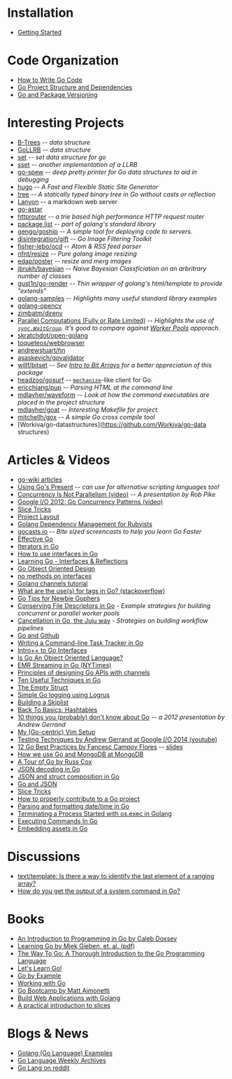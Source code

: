 Installation
============

* [Getting Started](http://golang.org/doc/code.html)

Code Organization
=================

* [How to Write Go Code](http://golang.org/doc/code.html)
* [Go Project Structure and Dependencies](http://zduck.com/2014/go-project-structure-and-dependencies/)
* [Go and Package Versioning](http://zduck.com/2014/go-and-package-versioning/)

Interesting Projects
====================

* [B-Trees](http://godoc.org/bitbucket.org/santucco/btree) -- _data structure_
* [GoLLRB](https://github.com/petar/GoLLRB) -- _data structure_
* [set](https://github.com/fatih/set) -- _set data structure for go_
* [sset](https://github.com/nes1983/sset) -- _another implementation of a LLRB_
* [go-spew](https://github.com/davecgh/go-spew) -- _deep pretty printer for Go data structures to aid in debugging_
* [hugo](https://github.com/spf13/hugo) -- _A Fast and Flexible Static Site Generator_
* [tree](https://github.com/natefinch/tree) -- _A statically typed binary tree in Go without casts or reflection_
* [Lanyon](https://github.com/mkaz/lanyon) -- a markdown web server
* [go-astar](https://github.com/beefsack/go-astar)
* [httprouter](http://godoc.org/github.com/julienschmidt/httprouter) -- _a trie based high performance HTTP request router_
* [package list](http://golang.org/pkg/container/list) -- _part of golang's standard library_
* [gengo/goship](https://github.com/gengo/goship) -- _A simple tool for deploying code to servers._
* [disintegration/gift](https://github.com/disintegration/gift) -- _Go Image Filtering Toolkit_
* [fisher-lebo/ocd](https://github.com/fisher-lebo/ocd) -- _Atom & RSS feed parser_
* [nfnt/resize](https://github.com/nfnt/resize) -- _Pure golang image resizing_
* [edap/poster](https://github.com/edap/poster) -- _resize and merg images_
* [jbrukh/bayesian](https://github.com/jbrukh/bayesian) -- _Naive Bayesian Classficiation on an arbritrary number of classes_
* [gust1n/go-render](https://github.com/gust1n/go-render) -- _Thin wrapper of golang's html/template to provide "extends"_
* [golang-samples](https://github.com/golang-samples) -- _Highlights many useful standard library examples_
* [golang-opencv](https://github.com/lazywei/go-opencv)
* [zimbatm/direnv](https://github.com/zimbatm/direnv)
* [Parallel Computations (Fully or Rate Limited)](https://gist.github.com/campoy/8874609) -- _Highlights the use of [`sync.WaitGroup`](http://golang.org/pkg/sync/). It's good to compare against [Worker Pools](https://gobyexample.com/worker-pools) apporach._
* [skratchdot/open-golang](https://github.com/skratchdot/open-golang)
* [toqueteos/webbrowser](https://github.com/toqueteos/webbrowser)
* [andrewstuart/hn](https://github.com/andrewstuart/hn)
* [asaskevich/govalidator](https://github.com/asaskevich/govalidator)
* [willf/bitset](https://github.com/willf/bitset) -- _See [Intro to Bit Arrays](http://www.mathcs.emory.edu/~cheung/Courses/255/Syllabus/1-C-intro/bit-array.html) for a better appreciation of this package_
* [headzoo/gosurf](https://github.com/headzoo/gosurf) -- [`mechanize`](https://metacpan.org/release/WWW-Mechanize)-like client for Go.
* [ericchiang/pup](https://github.com/ericchiang/pup) -- _Parsing HTML at the command line_
* [mdlayher/waveform](https://github.com/mdlayher/waveform) -- _Look at how the command executables are placed in the project structure_
* [mdlayher/goat](https://github.com/mdlayher/goat) -- _Interesting Makefile for project_
* [mitchellh/gox](https://github.com/mitchellh/gox) -- _A simple Go cross compile tool_
* [Workiva/go-datastructures](https://github.com/Workiva/go-data structures)

Articles & Videos
=================

* [go-wiki articles](https://code.google.com/p/go-wiki/wiki/Articles)
* [Using Go's Present](http://pythonadventures.wordpress.com/2014/02/14/using-gos-present-with-python-code-snippets/) -- _can use for alternative scripting languages too!_
* [Concurrency Is Not Parallelism (video)](http://www.youtube.com/watch?v=cN_DpYBzKso&list=WLv9WVNSQzfZux8uut7Tzfrg8InGixDGn5) -- _A presentation by Rob Pike_
* [Google I/O 2012: Go Concurrency Patterns (video)](http://www.youtube.com/watch?v=f6kdp27TYZs&list=WLv9WVNSQzfZux8uut7Tzfrg8InGixDGn5)
* [Slice Tricks](https://code.google.com/p/go-wiki/wiki/SliceTricks)
* [Project Layout](https://github.com/jmcvetta/golang-for-python-programmers/blob/master/source/layout.rst)
* [Golang Dependency Management for Rubyists](http://www.stovepipestudios.com/blog/2013/02/go-dependency-management.html)
* [gocasts.io](https://gocasts.io/) -- _Bite sized screencasts to help you learn Go Faster_
* [Effective Go](http://golang.org/doc/effective_go.html)
* [Iterators in Go](http://ewencp.org/blog/golang-iterators/)
* [How to use interfaces in Go](http://jordanorelli.tumblr.com/post/32665860244/how-to-use-interfaces-in-go)
* [Learning Go - Interfaces & Reflections](http://www.laktek.com/2012/02/13/learning-go-interfaces-reflections/)
* [Go Object Oriented Design](http://nathany.com/good/)
* [no methods on interfaces](http://gowithconfidence.tumblr.com/post/31735316104/interface-methods)
* [Golang channels tutorial](http://guzalexander.com/2013/12/06/golang-channels-tutorial.html)
* [What are the use(s) for tags in Go? (stackoverflow)](http://stackoverflow.com/questions/10858787/what-are-the-uses-for-tags-in-go)
* [Go Tips for Newbie Gophers](http://blog.natefinch.com/2014/03/go-tips-for-newbie-gophers.html?m=1)
* [Conserving File Descriptors in Go](http://burke.libbey.me/conserving-file-descriptors-in-go/) - _Example strategies for building concurrent or parallel worker pools_
* [Cancellation in Go, the Juju way](https://rogpeppe.wordpress.com/2014/03/15/cancellation-in-go-the-juju-way/) - _Strategies on building workflow pipelines_
* [Go and Github](http://blog.natefinch.com/2014/03/go-and-github.html)
* [Writing a Command-line Task Tracker in Go](http://takemikazuchi.github.io/2014/04/06/command-line-task-tracker-in-go/)
* [Intro++ to Go Interfaces](http://blog.natefinch.com/2014/05/intro-to-go-interfaces.html)
* [Is Go An Object Oriented Language?](http://spf13.com/post/is-go-object-oriented)
* [EMR Streaming in Go (NYTimes)](http://open.blogs.nytimes.com/2014/07/10/emr-streaming-in-go/?_php=true&_type=blogs&_r=0)
* [Principles of designing Go APIs with channels](https://inconshreveable.com/07-08-2014/principles-of-designing-go-apis-with-channels/)
* [Ten Useful Techniques in Go](http://arslan.io/ten-useful-techniques-in-go)
* [The Empty Struct](http://dave.cheney.net/2014/03/25/the-empty-struct)
* [Simple Go logging using Logrus](http://sergiotapia.me/simple-go-logging-using-logrus/)
* [Building a Skiplist](http://openmymind.net/Building-A-Skiplist/)
* [Back To Basics: Hashtables](http://openmymind.net/Back-To-Basics-Hashtables/)
* [10 things you (probably) don't know about Go](https://talks.golang.org/2012/10things.slide#1) -- _a 2012 presentation by Andrew Gerrand_
* [My (Go-centric) Vim Setup](http://0value.com/my-Go-centric-Vim-setup)
* [Testing Techniques by Andrew Gerrand at Google I/O 2014 (youtube)](https://www.youtube.com/watch?v=ndmB0bj7eyw)
* [12 Go Best Practices by Fancesc Campoy Flores](https://www.youtube.com/watch?v=8D3Vmm1BGoY) -- [slides](http://talks.golang.org/2013/bestpractices.slide#1)
* [How we use Go and MongoDB at MongoDB](https://www.youtube.com/watch?v=7BBBl8yeIw0#t=1912)
* [A Tour of Go by Russ Cox](http://research.swtch.com/gotour)
* [JSON decoding in Go](http://attilaolah.eu/2013/11/29/json-decoding-in-go/)
* [JSON and struct composition in Go](http://attilaolah.eu/2014/09/10/json-and-struct-composition-in-go/)
* [Go and JSON](https://eager.io/blog/go-and-json/)
* [Slice Tricks](https://code.google.com/p/go-wiki/wiki/SliceTricks)
* [How to properly contribute to a Go project](http://blog.charmes.net/2014/11/how-to-properly-contribute-to-go-project.html)
* [Parsing and formatting date/time in Go](http://pauladamsmith.com/blog/2011/05/go_time.html)
* [Terminating a Process Started with os.exec in Golang](http://stackoverflow.com/questions/11886531/terminating-a-process-started-with-os-exec-in-golang)
* [Executing Commands In Go](http://www.darrencoxall.com/golang/executing-commands-in-go/)
* [Embedding assets in Go](http://mlafeldt.github.io/blog/embedding-assets-in-go/)

# Discussions

* [text/template: Is there a way to identify the last element of a ranging array?](https://groups.google.com/forum/#!topic/golang-nuts/mqRbR7AFJj0)
* [How do you get the output of a system command in Go?](http://stackoverflow.com/questions/1877045/how-do-you-get-the-output-of-a-system-command-in-go)

Books
=====

* [An Introduction to Programming in Go by Caleb Doxsey](http://www.golang-book.com/)
* [Learning Go by Miek Gieben, et. al. (pdf)](http://archive.miek.nl/files/go/Learning-Go-latest.pdf)
* [The Way To Go: A Thorough Introduction to the Go Programming Language](https://archive.org/details/TheWayToGo)
* [Let's Learn Go!](http://go-book.appspot.com/)
* [Go by Example](https://gobyexample.com/)
* [Working with Go](https://github.com/mkaz/working-with-go)
* [Go Bootcamp by Matt Aimonetti](http://www.golangbootcamp.com/book)
* [Build Web Applications with Golang](https://github.com/Unknwon/build-web-application-with-golang_EN)
* [A practical introduction to slices](https://weblogs.java.net/blog/manningpubs/archive/2014/11/20/go-practical-introduction-slices-39-savings)

Blogs & News
============

* [Golang (Go Language) Examples](http://golang-examples.tumblr.com/)
* [Go Language Weekly Archives](http://www.golangweekly.com/archive/)
* [Go Lang on reddit](http://www.reddit.com/r/golang)
